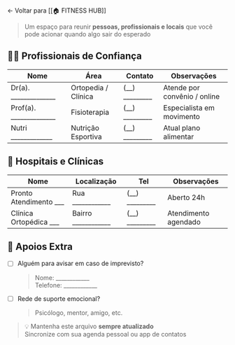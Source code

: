 ← Voltar para [[🏠 FITNESS HUB]]

> Um espaço para reunir **pessoas, profissionais e locais** que você pode acionar quando algo sair do esperado

## 👨‍⚕️ Profissionais de Confiança

| Nome                    | Área                | Contato        | Observações                  |
| ----------------------- | ------------------- | -------------- | ---------------------------- |
| Dr(a). ______________   | Ortopedia / Clínica | (__) _________ | Atende por convênio / online |
| Prof(a). ______________ | Fisioterapia        | (__) _________ | Especialista em movimento    |
| Nutri _____________     | Nutrição Esportiva  | (__) _________ | Atual plano alimentar        |
## 📍 Hospitais e Clínicas

| Nome                   | Localização         | Tel            | Observações          |
| ---------------------- | ------------------- | -------------- | -------------------- |
| Pronto Atendimento ___ | Rua ____________    | (__) _________ | Aberto 24h           |
| Clínica Ortopédica ___ | Bairro ____________ | (__) _________ | Atendimento agendado |
## 📱 Apoios Extra

- [ ] Alguém para avisar em caso de imprevisto?  
  > Nome: ____________  
  > Telefone: ____________

- [ ] Rede de suporte emocional?
  > Psicólogo, mentor, amigo, etc.

> 💡 Mantenha este arquivo **sempre atualizado**  
> Sincronize com sua agenda pessoal ou app de contatos